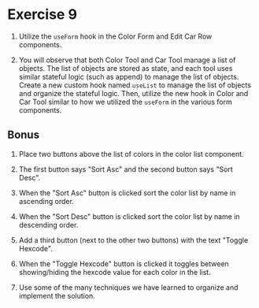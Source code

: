 # Exercise 9

1. Utilize the `useForm` hook in the Color Form and Edit Car Row components.

2. You will observe that both Color Tool and Car Tool manage a list of objects. The list of objects are stored as state, and each tool uses similar stateful logic (such as append) to manage the list of objects. Create a new custom hook named `useList` to manage the list of objects and organize the stateful logic. Then, utilize the new hook in Color and Car Tool similar to how we utilized the `useForm` in the various form components.

## Bonus

1. Place two buttons above the list of colors in the color list component.

2. The first button says "Sort Asc" and the second button says "Sort Desc".

3. When the "Sort Asc" button is clicked sort the color list by name in ascending order.

4. When the "Sort Desc" button is clicked sort the color list by name in descending order.

5. Add a third button (next to the other two buttons) with the text "Toggle Hexcode".

6. When the "Toggle Hexcode" button is clicked it toggles between showing/hiding the hexcode value for each color in the list.

7. Use some of the many techniques we have learned to organize and implement the solution.


